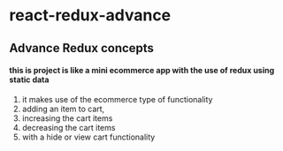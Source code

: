 # react-redux-advance
## Advance Redux concepts
#### this is project is like a mini ecommerce app with the use of redux using static data 
1. it makes use of the ecommerce type of functionality 
2. adding an item to cart, 
3. increasing the cart items
4. decreasing the cart items 
5. with a hide or view cart functionality
